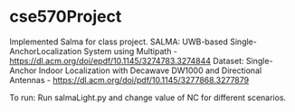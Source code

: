 # cse570Project
Implemented Salma for class project.
SALMA: UWB-based Single-AnchorLocalization System using Multipath - https://dl.acm.org/doi/epdf/10.1145/3274783.3274844
Dataset: Single-Anchor Indoor Localization with Decawave
DW1000 and Directional Antennas - https://dl.acm.org/doi/pdf/10.1145/3277868.3277879

To run:
Run salmaLight.py and change value of NC for different scenarios.
